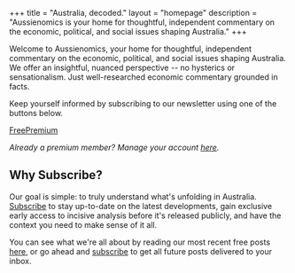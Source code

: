 +++
title = "Australia, decoded."
layout = "homepage"
description = "Aussienomics is your home for thoughtful, independent commentary on the economic, political, and social issues shaping Australia."
+++

Welcome to Aussienomics, your home for thoughtful, independent commentary on the economic, political, and social issues shaping Australia. We offer an insightful, nuanced perspective -- no hysterics or sensationalism. Just well-researched economic commentary grounded in facts.

Keep yourself informed by subscribing to our newsletter using one of the buttons below.

<!-- <div class="subscribe-form">
<form method="post" action="https://list.aussienomics.com/subscription/form" class="listmonk-form">
<input type="hidden" name="nonce" />
<input type="email" name="email" required placeholder="Your email address here..." />
<input checked="true" id="f89c3" type="checkbox" name="l" checked value="f89c33e4-0b72-4f6b-ab3b-22b743f3a53a" checked style="visibility: hidden; margin:0; padding:0;" />
<label for="f89c3" style="visibility: hidden; margin:0; padding:0;" /></label>
<input type="submit" value="Subscribe" />
</form>
</div> -->

<div class="subscribe-buttons"><a href="https://list.aussienomics.com/subscription/form" class="lemonsqueezy-button free-button">Free</a><a href="https://m.aussienomics.com/checkout/buy/a19cfbe1-1a48-462b-b583-312ae8775900?embed=1&media=0" class="lemonsqueezy-button premium-button">Premium</a><script src="https://assets.lemonsqueezy.com/lemon.js" defer></script></div>

<em>Already a premium member? Manage your account [here](https://m.aussienomics.com/billing).</em>

## Why Subscribe?
Our goal is simple: to truly understand what's unfolding in Australia. [Subscribe](https://m.aussienomics.com/checkout/buy/a19cfbe1-1a48-462b-b583-312ae8775900?media=0) to stay up-to-date on the latest developments, gain exclusive early access to incisive analysis before it's released publicly, and have the context you need to make sense of it all.

You can see what we're all about by reading our most recent free posts [here](/posts), or go ahead and [subscribe](https://m.aussienomics.com/checkout/buy/a19cfbe1-1a48-462b-b583-312ae8775900?media=0) to get all future posts delivered to your inbox.